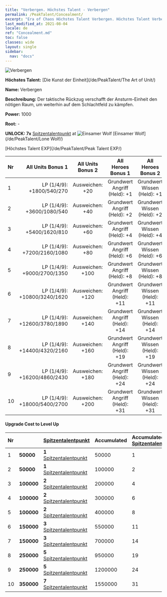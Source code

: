 ```yaml
---
title: "Verbergen. Höchstes Talent - Verbergen"
permalink: /PeakTalent/Concealment/
excerpt: "Era of Chaos Höchstes Talent Verbergen. Höchstes Talent Verbergen. Verbergen"
last_modified_at: 2021-08-04
locale: de
ref: "Concealment.md"
toc: false
classes: wide
layout: single
sidebar:
  nav: "docs"
---
```


  ![Verbergen](/images/pt/talent_2003.png)

  **Höchstes Talent:** [Die Kunst der Einheit](/de/PeakTalent/The Art of Unit/)

  **Name:** Verbergen

  **Beschreibung:** Der taktische Rückzug verschafft der Ansturm-Einheit den nötigen Raum, um weiterhin auf dem Schlachtfeld zu kämpfen.

  **Power:** 1000

  **Root:** -

  **UNLOCK: 7x** [Spitzentalentpunkt](/ItemsDE/con_934/) at ![Einsamer Wolf](/images/pt/talent_2001.png) [Einsamer Wolf](/de/PeakTalent/Lone Wolf/)

  [Höchstes Talent EXP](/de/PeakTalent/Peak Talent EXP/)

  | Nr | All Units Bonus 1 | All Units Bonus 2 | All Heroes Bonus 1 | All Heroes Bonus 2 |
  |:---|--------------:|:-------------:|:-------------:|:-------------:|
  | 1 | LP (1/4/9): +1800/540/270 | Ausweichen: +20 | Grundwert Angriff (Held): +1 | Grundwert Wissen (Held): +1 |
  | 2 | LP (1/4/9): +3600/1080/540 | Ausweichen: +40 | Grundwert Angriff (Held): +2 | Grundwert Wissen (Held): +2 |
  | 3 | LP (1/4/9): +5400/1620/810 | Ausweichen: +60 | Grundwert Angriff (Held): +4 | Grundwert Wissen (Held): +4 |
  | 4 | LP (1/4/9): +7200/2160/1080 | Ausweichen: +80 | Grundwert Angriff (Held): +6 | Grundwert Wissen (Held): +6 |
  | 5 | LP (1/4/9): +9000/2700/1350 | Ausweichen: +100 | Grundwert Angriff (Held): +8 | Grundwert Wissen (Held): +8 |
  | 6 | LP (1/4/9): +10800/3240/1620 | Ausweichen: +120 | Grundwert Angriff (Held): +11 | Grundwert Wissen (Held): +11 |
  | 7 | LP (1/4/9): +12600/3780/1890 | Ausweichen: +140 | Grundwert Angriff (Held): +14 | Grundwert Wissen (Held): +14 |
  | 8 | LP (1/4/9): +14400/4320/2160 | Ausweichen: +160 | Grundwert Angriff (Held): +19 | Grundwert Wissen (Held): +19 |
  | 9 | LP (1/4/9): +16200/4860/2430 | Ausweichen: +180 | Grundwert Angriff (Held): +24 | Grundwert Wissen (Held): +24 |
  | 10 | LP (1/4/9): +18000/5400/2700 | Ausweichen: +200 | Grundwert Angriff (Held): +31 | Grundwert Wissen (Held): +31 |


#### Upgrade Cost to Level Up

  | Nr | <i class="fas fa-coins"/> | [Spitzentalentpunkt](/ItemsDE/con_934/) | Accumulated <i class="fas fa-coins"/> | Accumulated [Spitzentalentpunkt](/ItemsDE/con_934/) |
  |:---|:--------------|:-------------|:-------------|:-------------|
  | 1 | **50000** | **1** [Spitzentalentpunkt](/ItemsDE/con_934/) | 50000 | 1 |
  | 2 | **50000** | **1** [Spitzentalentpunkt](/ItemsDE/con_934/) | 100000 | 2 |
  | 3 | **100000** | **2** [Spitzentalentpunkt](/ItemsDE/con_934/) | 200000 | 4 |
  | 4 | **100000** | **2** [Spitzentalentpunkt](/ItemsDE/con_934/) | 300000 | 6 |
  | 5 | **100000** | **2** [Spitzentalentpunkt](/ItemsDE/con_934/) | 400000 | 8 |
  | 6 | **150000** | **3** [Spitzentalentpunkt](/ItemsDE/con_934/) | 550000 | 11 |
  | 7 | **150000** | **3** [Spitzentalentpunkt](/ItemsDE/con_934/) | 700000 | 14 |
  | 8 | **250000** | **5** [Spitzentalentpunkt](/ItemsDE/con_934/) | 950000 | 19 |
  | 9 | **250000** | **5** [Spitzentalentpunkt](/ItemsDE/con_934/) | 1200000 | 24 |
  | 10 | **350000** | **7** [Spitzentalentpunkt](/ItemsDE/con_934/) | 1550000 | 31 |
